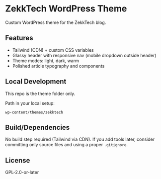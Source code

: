 # ZekkTech WordPress Theme

Custom WordPress theme for the ZekkTech blog.

## Features
- Tailwind (CDN) + custom CSS variables
- Glassy header with responsive nav (mobile dropdown outside header)
- Theme modes: light, dark, warm
- Polished article typography and components

## Local Development
This repo is the theme folder only.

Path in your local setup:
```
wp-content/themes/zekktech
```

## Build/Dependencies
No build step required (Tailwind via CDN). If you add tools later, consider committing only source files and using a proper `.gitignore`.

## License
GPL-2.0-or-later
